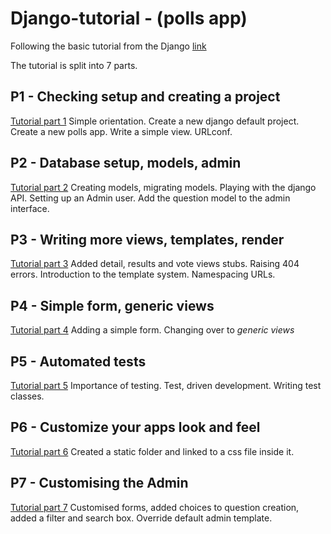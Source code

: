 # Django-tutorial - (polls app)

Following the basic tutorial from the Django [link](https://docs.djangoproject.com/en/2.1/intro/tutorial01/)

The tutorial is split into 7 parts.

## P1 - Checking setup and creating a project

[Tutorial part 1](https://docs.djangoproject.com/en/2.1/intro/tutorial01/)
Simple orientation.  Create a new django default project.  Create a new polls
app.  Write a simple view.  URLconf.

## P2 - Database setup, models, admin

[Tutorial part 2](https://docs.djangoproject.com/en/2.1/intro/tutorial02/)
Creating models, migrating models.  Playing with the django API.  Setting up an
Admin user.  Add the question model to the admin interface.

## P3 - Writing more views, templates, render

[Tutorial part 3](https://docs.djangoproject.com/en/2.1/intro/tutorial03/)
Added detail, results and vote views stubs.  Raising 404 errors.  Introduction
to the template system.  Namespacing URLs.


## P4 - Simple form, generic views

[Tutorial part 4](https://docs.djangoproject.com/en/2.1/intro/tutorial04/)
Adding a simple form.  Changing over to _generic views_

## P5 - Automated tests

[Tutorial part 5](https://docs.djangoproject.com/en/2.1/intro/tutorial05/)
Importance of testing.  Test, driven development.  Writing test classes.

## P6 - Customize your apps look and feel

[Tutorial part 6](https://docs.djangoproject.com/en/2.1/intro/tutorial06/)
Created a static folder and linked to a css file inside it.

## P7 - Customising the Admin

[Tutorial part 7](https://docs.djangoproject.com/en/2.1/intro/tutorial07/)
Customised forms, added choices to question creation, added a filter and 
search box.  Override default admin template.

